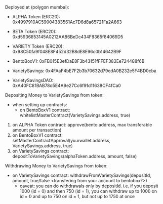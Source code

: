 Deployed at (polygon mumbai):
- ALPHA Token (ERC20): 0x4997910AC59004383561Ac7D6d8a65721Fa2A663
- BETA Token (ERC20): 0xd5936853145A0212AA86BeDc434F8365f84069D5
- VARIETY Token (ERC20): 0x98C50fa9f048E8F452d32B8dE8E96c0b14642B9F


- BentoBoxV1: 0xFB015E3efDaE8F3b43151fFFEF383Ee724488f6B
- VarietySavings: 0x4FAaF4bE7F2b3b70632d79edA0B232e5F4BD0cba
- VarietySavingsDAO: 0xA40FC81BAB78d5E4A9e27Cc6f91d11638CF4fCa0


Depositing Money to VarietySavings from token:
  - when setting up contracts:
    - on BentoBoxV1 contract: whitelistMasterContract(VarietySavings.address, true)
  1. on ALPHA Token contract: approve(bento.address, max transferable amount per transaction)
  2. on BentoBoxV1 contract: setMasterContractApproval(yourwallet.address, VarietySavings.address, true)
  3. on VarietySavings contract: depositToVarietySavings(alphaToken.address, amount, false)

Withdrawing Money to VarietySavings from token:
  - on VarietySavings contract: withdrawFromVarietySavings(depositId, amount, true/false <transfering from your account to bentobox?>)
    - caveat: you can do withdrawals only by depositId. i.e. if you deposit 1000 (id = 0) and then 750 (id = 1), you can withdraw up to 1000 on id = 0 and up to 750 on id = 1, but not up to 1750 at once
